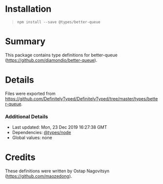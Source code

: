 # Installation
> `npm install --save @types/better-queue`

# Summary
This package contains type definitions for better-queue (https://github.com/diamondio/better-queue).

# Details
Files were exported from https://github.com/DefinitelyTyped/DefinitelyTyped/tree/master/types/better-queue.

### Additional Details
 * Last updated: Mon, 23 Dec 2019 16:27:38 GMT
 * Dependencies: [@types/node](https://npmjs.com/package/@types/node)
 * Global values: none

# Credits
These definitions were written by Ostap Nagovitsyn (https://github.com/maozedong).
